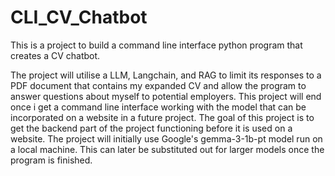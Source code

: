# CLI_CV_Chatbot
This is a project to build a command line interface python program that creates a CV chatbot.

The project will utilise a LLM, Langchain, and RAG to limit its responses to a PDF document that contains my expanded CV and allow the program to answer questions about myself to potential employers. This project will end once i get a command line interface working with the model that can be incorporated on a website in a future project.  The goal of this project is to get the backend part of the project functioning before it is used on a website.  The project will initially use Google's gemma-3-1b-pt model run on a local machine. This can later be substituted out for larger models once the program is finished. 
